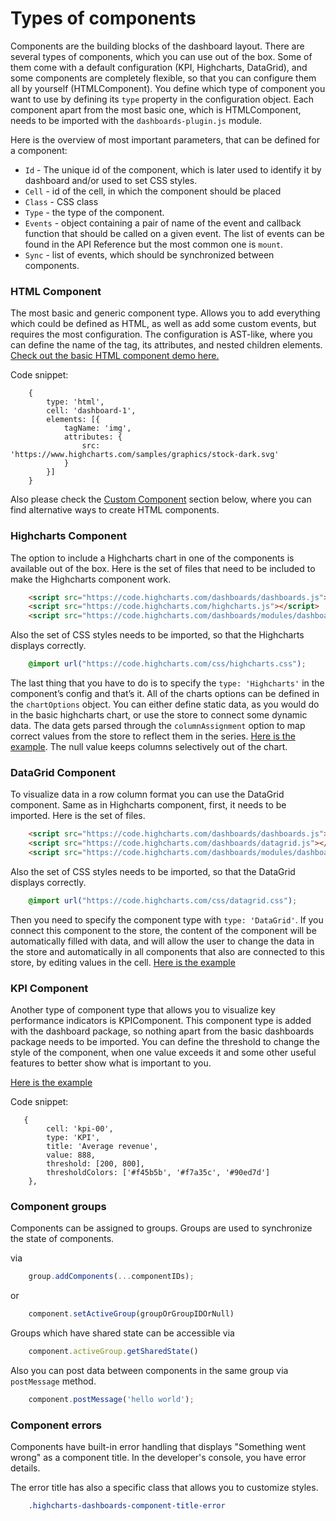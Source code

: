 Types of components
===

Components are the building blocks of the dashboard layout. There are several types of components, which you can use out of the box. Some of them come with a default configuration (KPI, Highcharts, DataGrid), and some components are completely flexible, so that you can configure them all by yourself (HTMLComponent). You define which type of component you want to use by defining its `type` property in the configuration object.
Each component apart from the most basic one, which is HTMLComponent, needs to be imported with the `dashboards-plugin.js` module.

Here is the overview of most important parameters, that can be defined for a component:
* `Id` - The unique id of the component, which is later used to identify it by dashboard and/or used to set CSS styles.
* `Cell` - id of the cell, in which the component should be placed
* `Class` - CSS class
* `Type` - the type of the component.
* `Events` - object containing a pair of name of the event and callback function that should be called on a given event. The list of events can be found in the API Reference but the most common one is `mount`.
* `Sync` - list of events, which should be synchronized between components.

### HTML Component
The most basic and generic component type. Allows you to add everything which could be defined as HTML, as well as add some custom events, but requires the most configuration. The configuration is AST-like, where you can define the name of the tag, its attributes, and nested children elements. [Check out the basic HTML component demo here.](https://jsfiddle.net/gh/get/library/pure/highcharts/highcharts/samples/dashboards/components/component-html)

Code snippet:
``` JS
    {
        type: 'html',
        cell: 'dashboard-1',
        elements: [{
            tagName: 'img',
            attributes: {
                src: 'https://www.highcharts.com/samples/graphics/stock-dark.svg'
            }
        }]
    }
```
Also please check the [Custom Component](http://www.highcharts.com/docs/dashboards/custom-component) section below, where you can find alternative ways to create HTML components.

### Highcharts Component
The option to include a Highcharts chart in one of the components is available out of the box. Here is the set of files that need to be included to make the Highcharts component work.
```html
    <script src="https://code.highcharts.com/dashboards/dashboards.js"></script>
    <script src="https://code.highcharts.com/highcharts.js"></script>
    <script src="https://code.highcharts.com/dashboards/modules/dashboards-plugin.js"></script>
```

Also the set of CSS styles needs to be imported, so that the Highcharts displays correctly.
```css
    @import url("https://code.highcharts.com/css/highcharts.css");
```

The last thing that you have to do is to specify the `type: 'Highcharts'` in the component’s config and that’s it. All of the charts options can be defined in the `chartOptions` object. You can either define static data, as you would do in the basic highcharts chart, or use the store <LINK TO STORE> to connect some dynamic data. The data gets parsed through the `columnAssignment` option to map correct values from the store to reflect them in the series. 
[Here is the example](https://jsfiddle.net/gh/get/library/pure/highcharts/highcharts/samples/dashboards/demo/component-highcharts). The null value keeps columns selectively out of the chart.

### DataGrid Component
To visualize data in a row column format you can use the DataGrid component. Same as in Highcharts component, first, it needs to be imported. Here is the set of files.
```html
    <script src="https://code.highcharts.com/dashboards/dashboards.js"></script>
    <script src="https://code.highcharts.com/dashboards/datagrid.js"></script>
    <script src="https://code.highcharts.com/dashboards/modules/dashboards-plugin.js"></script>
```

Also the set of CSS styles needs to be imported, so that the DataGrid displays correctly.
```css
    @import url("https://code.highcharts.com/css/datagrid.css");
```
Then you need to specify the component type with `type: 'DataGrid'`.
If you connect this component to the store, the content of the component will be automatically filled with data, and will allow the user to change the data in the store and automatically in all components that also are connected to this store, by editing values in the cell. [Here is the example](https://jsfiddle.net/gh/get/library/pure/highcharts/highcharts/samples/dashboards/demo/datagrid-sync)

### KPI Component
Another type of component type that allows you to visualize key performance indicators is KPIComponent. This component type is added with the dashboard package, so nothing apart from the basic dashboards package needs to be imported.
You can define the threshold to change the style of the component, when one value exceeds it and some other useful features to better show what is important to you.

[Here is the example](http://utils.highcharts.local/samples/#view/dashboards/demo/component-kpi)

Code snippet:
``` JS
   {
        cell: 'kpi-00',
        type: 'KPI',
        title: 'Average revenue',
        value: 888,
        threshold: [200, 800],
        thresholdColors: ['#f45b5b', '#f7a35c', '#90ed7d']
    },
```

### Component groups

Components can be assigned to groups. Groups are used to synchronize the state of components.

via
```js
    group.addComponents(...componentIDs);
```

or
```js
    component.setActiveGroup(groupOrGroupIDOrNull)
```

Groups which have shared state can be accessible via
```js
    component.activeGroup.getSharedState()
```
Also you can post data between components in the same group via `postMessage` method.
```js
    component.postMessage('hello world');
```

### Component errors
Components have built-in error handling that displays "Something went wrong" as a component title. In the developer's console, you have error details.

The error title has also a specific class that allows you to customize styles.
```css
    .highcharts-dashboards-component-title-error
```